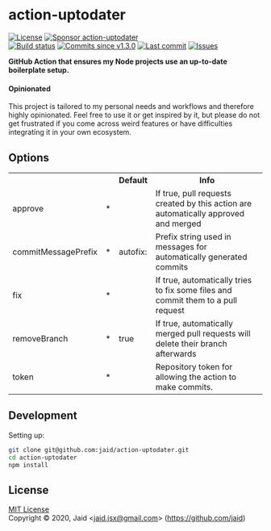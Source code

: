 # action-uptodater


<a href="https://raw.githubusercontent.com/jaid/action-uptodater/master/license.txt"><img src="https://img.shields.io/github/license/jaid/action-uptodater?style=flat-square" alt="License"/></a> <a href="https://github.com/sponsors/jaid"><img src="https://img.shields.io/badge/<3-Sponsor-FF45F1?style=flat-square" alt="Sponsor action-uptodater"/></a>  
<a href="https://actions-badge.atrox.dev/jaid/action-uptodater/goto"><img src="https://img.shields.io/endpoint.svg?style=flat-square&url=https%3A%2F%2Factions-badge.atrox.dev%2Fjaid%2Faction-uptodater%2Fbadge" alt="Build status"/></a> <a href="https://github.com/jaid/action-uptodater/commits"><img src="https://img.shields.io/github/commits-since/jaid/action-uptodater/v1.3.0?style=flat-square&logo=github" alt="Commits since v1.3.0"/></a> <a href="https://github.com/jaid/action-uptodater/commits"><img src="https://img.shields.io/github/last-commit/jaid/action-uptodater?style=flat-square&logo=github" alt="Last commit"/></a> <a href="https://github.com/jaid/action-uptodater/issues"><img src="https://img.shields.io/github/issues/jaid/action-uptodater?style=flat-square&logo=github" alt="Issues"/></a>  

**GitHub Action that ensures my Node projects use an up-to-date boilerplate setup.**

#### Opinionated

This project is tailored to my personal needs and workflows and therefore highly opinionated. Feel free to use it or get inspired by it, but please do not get frustrated if you come across weird features or have difficulties integrating it in your own ecosystem.














## Options



<table>
<tr>
<th></th>
<th></th>
<th>Default</th>
<th>Info</th>
</tr>
<tr>
<td>approve</td>
<td>*</td>
<td></td>
<td>If true, pull requests created by this action are automatically approved and merged</td>
</tr>
<tr>
<td>commitMessagePrefix</td>
<td>*</td>
<td>autofix:</td>
<td>Prefix string used in messages for automatically generated commits</td>
</tr>
<tr>
<td>fix</td>
<td>*</td>
<td></td>
<td>If true, automatically tries to fix some files and commit them to a pull request</td>
</tr>
<tr>
<td>removeBranch</td>
<td>*</td>
<td>true</td>
<td>If true, automatically merged pull requests will delete their branch afterwards</td>
</tr>
<tr>
<td>token</td>
<td>*</td>
<td></td>
<td>Repository token for allowing the action to make commits.</td>
</tr>
</table>











## Development



Setting up:
```bash
git clone git@github.com:jaid/action-uptodater.git
cd action-uptodater
npm install
```


## License
[MIT License](https://raw.githubusercontent.com/jaid/action-uptodater/master/license.txt)  
Copyright © 2020, Jaid \<jaid.jsx@gmail.com> (https://github.com/jaid)
